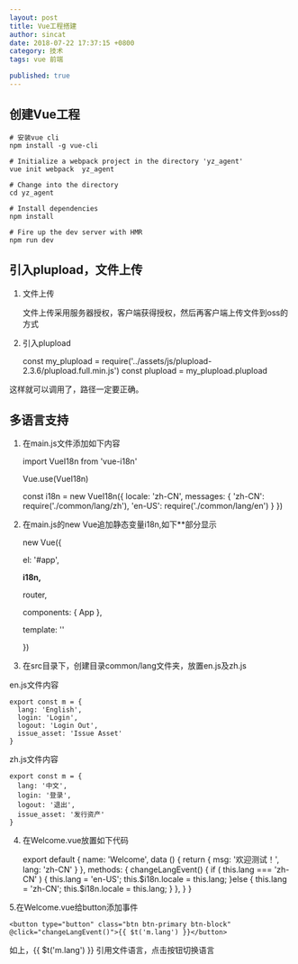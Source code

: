 ```yaml
---
layout: post
title: Vue工程搭建
author: sincat
date: 2018-07-22 17:37:15 +0800
category: 技术
tags: vue 前端 

published: true
---
```


## 创建Vue工程


    # 安装vue cli
    npm install -g vue-cli
    
    # Initialize a webpack project in the directory 'yz_agent'
    vue init webpack  yz_agent
    
    # Change into the directory
    cd yz_agent
    
    # Install dependencies
    npm install
    
    # Fire up the dev server with HMR
    npm run dev
    
## 引入plupload，文件上传

1. 文件上传


    文件上传采用服务器授权，客户端获得授权，然后再客户端上传文件到oss的方式
    
2. 引入plupload


    const my_plupload = require('../assets/js/plupload-2.3.6/plupload.full.min.js')
    const plupload = my_plupload.plupload
    
这样就可以调用了，路径一定要正确。


    
## 多语言支持

1. 在main.js文件添加如下内容


    import VueI18n from 'vue-i18n'
    
    Vue.use(VueI18n) 
    
    const i18n = new VueI18n({
        locale: 'zh-CN',
        messages: {
            'zh-CN': require('./common/lang/zh'), 
            'en-US': require('./common/lang/en') 
        }
    })
    

2. 在main.js的new Vue追加静态变量i18n,如下**部分显示


    new Vue({
    
    el: '#app',
    
    **i18n,**
    
    router,
    
    components: { App },
    
    template: '<App/>'
    
    })

3. 在src目录下，创建目录common/lang文件夹，放置en.js及zh.js

en.js文件内容

    export const m = { 
      lang: 'English',
      login: 'Login',
      logout: 'Login Out',
      issue_asset: 'Issue Asset'
    }
    
zh.js文件内容

    export const m = {
      lang: '中文',
      login: '登录',
      logout: '退出',
      issue_asset: '发行资产'
    }
    
4. 在Welcome.vue放置如下代码

    export default {
      name: 'Welcome',
      data () {
        return {
          msg: '欢迎测试！',
          lang: 'zh-CN'
        }
      },
      methods: {
        changeLangEvent() {
            if ( this.lang === 'zh-CN' ) {
              this.lang = 'en-US';
              this.$i18n.locale = this.lang;
            }else {
              this.lang = 'zh-CN';
              this.$i18n.locale = this.lang;
            }
        },
      }
    }

5.在Welcome.vue给button添加事件

    <button type="button" class="btn btn-primary btn-block" @click="changeLangEvent()">{{ $t('m.lang') }}</button>
    
如上，{{ $t('m.lang') }} 引用文件语言，点击按钮切换语言
    
    
    

    